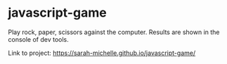 # javascript-game
Play rock, paper, scissors against the computer. Results are shown in the console of dev tools.

Link to project: https://sarah-michelle.github.io/javascript-game/
